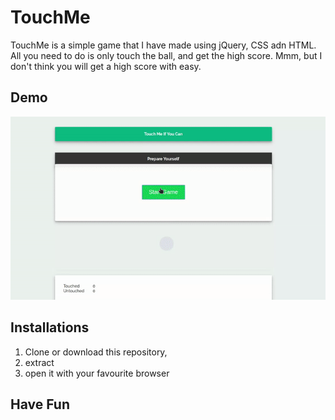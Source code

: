 # TouchMe

TouchMe is a simple game that I have made using jQuery, CSS adn HTML. All you need to do is only touch the ball, and get the high score. Mmm, but I don't think you will get a high score with easy.

## Demo

![Alt Text](https://github.com/choerulumam/TouchMe/blob/master/touchme.gif)

## Installations

1. Clone or download this repository, 
2. extract
3. open it with your favourite browser

## Have Fun
